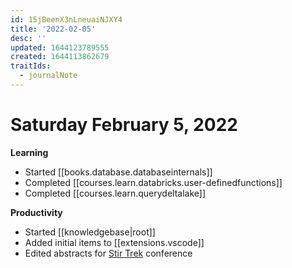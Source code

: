 ```yaml
---
id: 15jBeenX3nLneuaiNJXY4
title: '2022-02-05'
desc: ''
updated: 1644123789555
created: 1644113862679
traitIds:
  - journalNote
---
```


# Saturday February 5, 2022

**Learning**

- Started [[books.database.databaseinternals]]
- Completed [[courses.learn.databricks.user-definedfunctions]]
- Completed [[courses.learn.querydeltalake]]
  
**Productivity**

- Started [[knowledgebase|root]]
- Added initial items to [[extensions.vscode]]
- Edited abstracts for [Stir Trek](https://StirTrek.com) conference
